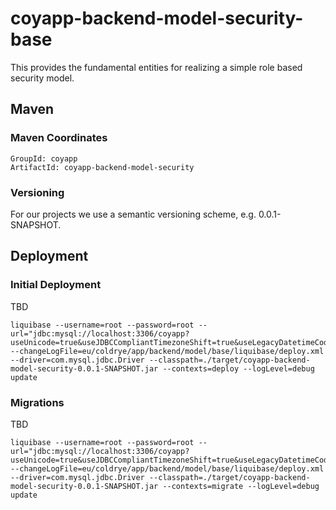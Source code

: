 # coyapp-backend-model-security-base

This provides the fundamental entities for realizing a simple role based
security model.



## Maven

### Maven Coordinates

```
GroupId: coyapp
ArtifactId: coyapp-backend-model-security
```

### Versioning

For our projects we use a semantic versioning scheme, e.g. 0.0.1-SNAPSHOT.


## Deployment

### Initial Deployment

TBD

```
liquibase --username=root --password=root --url="jdbc:mysql://localhost:3306/coyapp?useUnicode=true&useJDBCCompliantTimezoneShift=true&useLegacyDatetimeCode=false&serverTimezone=UTC" --changeLogFile=eu/coldrye/app/backend/model/base/liquibase/deploy.xml --driver=com.mysql.jdbc.Driver --classpath=./target/coyapp-backend-model-security-0.0.1-SNAPSHOT.jar --contexts=deploy --logLevel=debug update
```

### Migrations

TBD

```
liquibase --username=root --password=root --url="jdbc:mysql://localhost:3306/coyapp?useUnicode=true&useJDBCCompliantTimezoneShift=true&useLegacyDatetimeCode=false&serverTimezone=UTC" --changeLogFile=eu/coldrye/app/backend/model/base/liquibase/deploy.xml --driver=com.mysql.jdbc.Driver --classpath=./target/coyapp-backend-model-security-0.0.1-SNAPSHOT.jar --contexts=migrate --logLevel=debug update
```
